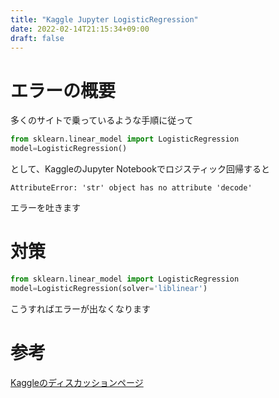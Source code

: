 ```yaml
---
title: "Kaggle Jupyter LogisticRegression"
date: 2022-02-14T21:15:34+09:00
draft: false
---
```


# エラーの概要
多くのサイトで乗っているような手順に従って
```python
from sklearn.linear_model import LogisticRegression
model=LogisticRegression()
```
として、KaggleのJupyter Notebookでロジスティック回帰すると
```shell
AttributeError: 'str' object has no attribute 'decode'
```
エラーを吐きます
# 対策
```python
from sklearn.linear_model import LogisticRegression
model=LogisticRegression(solver='liblinear')
```
こうすればエラーが出なくなります

# 参考
[Kaggleのディスカッションページ](https://www.kaggle.com/general/269699)
